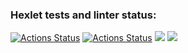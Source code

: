 ### Hexlet tests and linter status:
[![Actions Status](https://github.com/alexhmbg/java-project-78/actions/workflows/hexlet-check.yml/badge.svg)](https://github.com/alexhmbg/java-project-78/actions)
[![Actions Status](https://github.com/alexhmbg/java-project-78/actions/workflows/gradle.yml/badge.svg)](https://github.com/alexhmbg/java-project-78/actions)
<a href="https://codeclimate.com/github/alexhmbg/java-project-78/maintainability"><img src="https://api.codeclimate.com/v1/badges/09f8b57f387208777d46/maintainability" /></a>
<a href="https://codeclimate.com/github/alexhmbg/java-project-78/test_coverage"><img src="https://api.codeclimate.com/v1/badges/09f8b57f387208777d46/test_coverage" /></a>